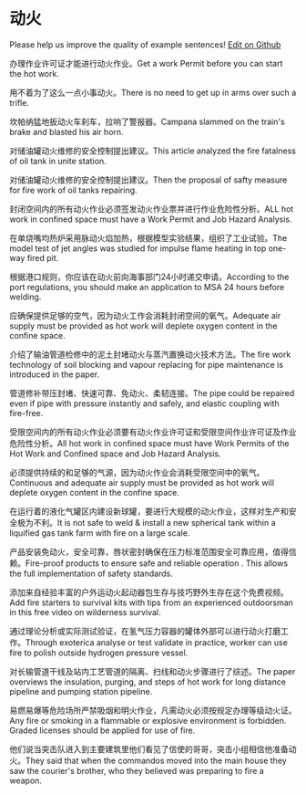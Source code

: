 # 动火

Please help us improve the quality of example sentences! [Edit on Github](https://github.com/jiyushe/jiyu-example-sentence-source/blob/main/chinese/donghuo.md)

<p><span class="chinese">办理作业许可证才能进行动火作业。</span><span class="english">Get a work Permit before you can start the hot work.</span></p>

<p><span class="chinese">用不着为了这么一点小事动火。</span><span class="english">There is no need to get up in arms over such a trifle.</span></p>

<p><span class="chinese">坎帕纳猛地扳动火车刹车，拉响了警报器。</span><span class="english">Campana slammed on the train's brake and blasted his air horn.</span></p>

<p><span class="chinese">对储油罐动火维修的安全控制提出建议。</span><span class="english">This article analyzed the fire fatalness of oil tank in unite station.</span></p>

<p><span class="chinese">对储油罐动火维修的安全控制提出建议。</span><span class="english">Then the proposal of safty measure for fire work of oil tanks repairing.</span></p>

<p><span class="chinese">封闭空间内的所有动火作业必须签发动火作业票并进行作业危险性分析。</span><span class="english">ALL hot work in confined space must have a Work Permit and Job Hazard Analysis.</span></p>

<p><span class="chinese">在单烧嘴均热炉采用脉动火焰加热，根据模型实验结果，组织了工业试验。</span><span class="english">The model test of jet angles was studied for impulse flame heating in top one-way fired pit.</span></p>

<p><span class="chinese">根据港口规则，你应该在动火前向海事部门24小时递交申请。</span><span class="english">According to the port regulations, you should make an application to MSA 24 hours before welding.</span></p>

<p><span class="chinese">应确保提供足够的空气，因为动火工作会消耗封闭空间的氧气。</span><span class="english">Adequate air supply must be provided as hot work will deplete oxygen content in the confine space.</span></p>

<p><span class="chinese">介绍了输油管道检修中的泥土封堵动火与蒸汽置换动火技术方法。</span><span class="english">The fire work technology of soil blocking and vapour replacing for pipe maintenance is introduced in the paper.</span></p>

<p><span class="chinese">管道修补带压封堵、快速可靠、免动火、柔韧连接。</span><span class="english">The pipe could be repaired even if pipe with pressure instantly and safely, and elastic coupling with fire-free.</span></p>

<p><span class="chinese">受限空间内的所有动火作业必须要有动火作业许可证和受限空间作业许可证及作业危险性分析。</span><span class="english">All hot work in confined space must have Work Permits of the Hot Work and Confined space and Job Hazard Analysis.</span></p>

<p><span class="chinese">必须提供持续的和足够的气源，因为动火作业会消耗受限空间中的氧气。</span><span class="english">Continuous and adequate air supply must be provided as hot work will deplete oxygen content in the confine space.</span></p>

<p><span class="chinese">在运行着的液化气罐区内建设新球罐，要进行大规模的动火作业，这样对生产和安全极为不利。</span><span class="english">It is not safe to weld & install a new spherical tank within a liquified gas tank farm with fire on a large scale.</span></p>

<p><span class="chinese">产品安装免动火，安全可靠，唇状密封确保在压力标准范围安全可靠应用，值得信赖。</span><span class="english">Fire-proof products to ensure safe and reliable operation . This allows the full implementation of safety standards.</span></p>

<p><span class="chinese">添加来自经验丰富的户外运动火起动器包生存与技巧野外生存在这个免费视频。</span><span class="english">Add fire starters to survival kits with tips from an experienced outdoorsman in this free video on wilderness survival.</span></p>

<p><span class="chinese">通过理论分析或实际测试验证，在氢气压力容器的罐体外部可以进行动火打磨工作。</span><span class="english">Through exoterica analyse or test validate in practice, worker can use fire to polish outside hydrogen pressure vessel.</span></p>

<p><span class="chinese">对长输管道干线及站内工艺管道的隔离、扫线和动火步骤进行了综述。</span><span class="english">The paper overviews the insulation, purging, and steps of hot work for long distance pipeline and pumping station pipeline.</span></p>

<p><span class="chinese">易燃易爆等危险场所严禁吸烟和明火作业，凡需动火必须按规定办理等级动火证。</span><span class="english">Any fire or smoking in a flammable or explosive environment is forbidden. Graded licenses should be applied for use of fire.</span></p>

<p><span class="chinese">他们说当突击队进入到主要建筑里他们看见了信使的哥哥，突击小组相信他准备动火。</span><span class="english">They said that when the commandos moved into the main house they saw the courier's brother, who they believed was preparing to fire a weapon.</span></p>


